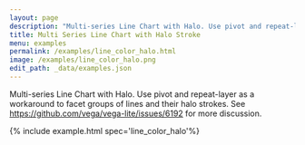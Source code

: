 ```yaml
---
layout: page
description: "Multi-series Line Chart with Halo. Use pivot and repeat-layer as a workaround to facet groups of lines and their halo strokes. See https://github.com/vega/vega-lite/issues/6192 for more discussion."
title: Multi Series Line Chart with Halo Stroke
menu: examples
permalink: /examples/line_color_halo.html
image: /examples/line_color_halo.png
edit_path: _data/examples.json
---
```


Multi-series Line Chart with Halo. Use pivot and repeat-layer as a workaround to facet groups of lines and their halo strokes. See https://github.com/vega/vega-lite/issues/6192 for more discussion.

{% include example.html spec='line_color_halo'%}
